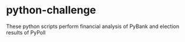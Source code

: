 # python-challenge
These python scripts perform financial analysis of PyBank and election results of PyPoll
